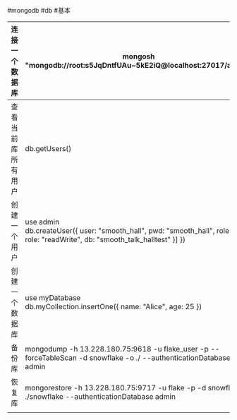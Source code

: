 #mongodb #db #基本 

| 连接一个数据库   | mongosh "mongodb://root:s5JqDntfUAu~5kE2iQ@localhost:27017/admin"                                                                     |
| --------- | ------------------------------------------------------------------------------------------------------------------------------------- |
| 查看当前库所有用户 | db.getUsers()                                                                                                                         |
| 创建一个用户    | use admin  <br>db.createUser({ user: "smooth_hall", pwd: "smooth_hall", roles: [{ role: "readWrite", db: "smooth_talk_halltest" }] }) |
| 创建一个数据库   | use myDatabase  <br>db.myCollection.insertOne({ name: "Alice", age: 25 })                                                             |
| 备份库       | mongodump -h 13.228.180.75:9618 -u flake_user -p --forceTableScan -d snowflake -o ./ --authenticationDatabase admin                   |
| 恢复库       | mongorestore -h 13.228.180.75:9717 -u flake -p -d snowflake ./snowflake --authenticationDatabase admin                                |
|           |                                                                                                                                       |

